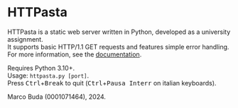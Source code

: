 # HTTPasta

HTTPasta is a static web server written in Python, developed as a university assignment.\
It supports basic HTTP/1.1 GET requests and features simple error handling.\
For more information, see the [documentation](documentation.pdf).

Requires Python 3.10+.\
Usage: `httpasta.py [port]`.\
Press <kbd>Ctrl</kbd>+<kbd>Break</kbd> to quit (<kbd>Ctrl</kbd>+<kbd>Pausa Interr</kbd> on italian keyboards).

Marco Buda (0001071464), 2024.